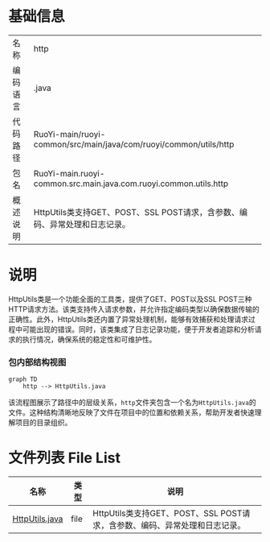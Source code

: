 # 基础信息

|      |      |
|------|------|
| 名称 | http |
| 编码语言 | .java |
| 代码路径 | RuoYi-main/ruoyi-common/src/main/java/com/ruoyi/common/utils/http |
| 包名 | RuoYi-main.ruoyi-common.src.main.java.com.ruoyi.common.utils.http |
| 概述说明 | HttpUtils类支持GET、POST、SSL POST请求，含参数、编码、异常处理和日志记录。 |

# 说明

HttpUtils类是一个功能全面的工具类，提供了GET、POST以及SSL POST三种HTTP请求方法。该类支持传入请求参数，并允许指定编码类型以确保数据传输的正确性。此外，HttpUtils类还内置了异常处理机制，能够有效捕获和处理请求过程中可能出现的错误。同时，该类集成了日志记录功能，便于开发者追踪和分析请求的执行情况，确保系统的稳定性和可维护性。


### 包内部结构视图

```mermaid
graph TD
    http --> HttpUtils.java
```

该流程图展示了路径中的层级关系，`http`文件夹包含一个名为`HttpUtils.java`的文件。这种结构清晰地反映了文件在项目中的位置和依赖关系，帮助开发者快速理解项目的目录组织。

# 文件列表 File List

| 名称   | 类型  | 说明 |
|-------|------|-------------|
| [HttpUtils.java](HttpUtils.md) | file | HttpUtils类支持GET、POST、SSL POST请求，含参数、编码、异常处理和日志记录。 |



